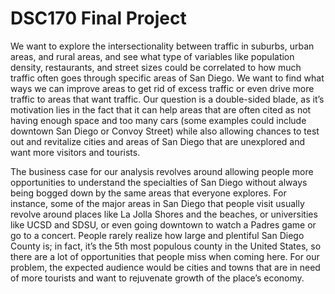 # DSC170 Final Project
We want to explore the intersectionality between traffic in suburbs, urban areas, and rural areas, and see what type of variables like population density, restaurants, and street sizes could be correlated to how much traffic often goes through specific areas of San Diego. We want to find what ways we can improve areas to get rid of excess traffic or even drive more traffic to areas that want traffic. Our question is a double-sided blade, as it’s motivation lies in the fact that it can help areas that are often cited as not having enough space and too many cars (some examples could include downtown San Diego or Convoy Street) while also allowing chances to test out and revitalize cities and areas of San Diego that are unexplored and want more visitors and tourists. 

The business case for our analysis revolves around allowing people more opportunities to understand the specialties of San Diego without always being bogged down by the same areas that everyone explores. For instance, some of the major areas in San Diego that people visit usually revolve around places like La Jolla Shores and the beaches, or universities like UCSD and SDSU, or even going downtown to watch a Padres game or go to a concert. People rarely realize how large and plentiful San Diego County is; in fact, it’s the 5th most populous county in the United States, so there are a lot of opportunities that people miss when coming here. For our problem, the expected audience would be cities and towns that are in need of more tourists and want to rejuvenate growth of the place’s economy.

